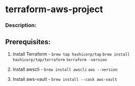 # terraform-aws-project
### Description: <placeholder>

## Prerequisites:
  1. Install Terraform - 
     `brew tap hashicorp/tap`
     `brew install hashicorp/tap/terraform`
     `terraform -version`

  2. Install awscli -
     `brew install awscli`
     `aws --version`
  
  3. Install aws-vault -
     `brew install --cask aws-vault`
     
